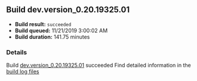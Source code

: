 ## Build dev.version_0.20.19325.01
- **Build result:** `succeeded`
- **Build queued:** 11/21/2019 3:00:02 AM
- **Build duration:** 141.75 minutes
### Details
Build [dev.version_0.20.19325.01](https://winappstudio.visualstudio.com/web/build.aspx?pcguid=a4ef43be-68ce-4195-a619-079b4d9834c2&builduri=vstfs%3a%2f%2f%2fBuild%2fBuild%2f31976) succeeded
Find detailed information in the [build log files]()
